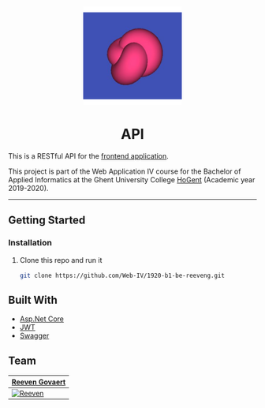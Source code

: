 <p align="center"><img src="./logo/android-chrome-256x256.png" width="200px"/></p>

<h1 align="center">API</h1>


This is a RESTful API for the [frontend application](https://github.com/Web-IV/1920-b1-fe-reeveng).

This project is part of the Web Application IV course for the Bachelor of Applied Informatics at the Ghent University College [HoGent](https://www.hogent.be/en/) (Academic year 2019-2020).

---

## Getting Started

### Installation

1. Clone this repo and run it

   ```bash
   git clone https://github.com/Web-IV/1920-b1-be-reeveng.git
   ```

## Built With

- [Asp.Net Core](https://dotnet.microsoft.com/apps/aspnet)
- [JWT](https://jwt.io)
- [Swagger](https://swagger.io/)


## Team
| <a href="https://github.com/reeveng" target="_blank">**Reeven Govaert**</a> | 
| --- | 
| [![Reeven](https://avatars3.githubusercontent.com/u/36441093?s=200)](https://github.com/reeveng)|
